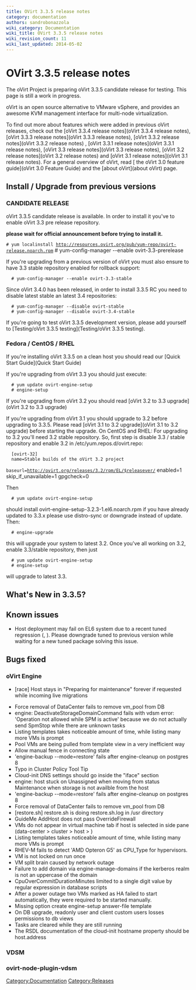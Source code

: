 ```yaml
---
title: OVirt 3.3.5 release notes
category: documentation
authors: sandrobonazzola
wiki_category: Documentation
wiki_title: OVirt 3.3.5 release notes
wiki_revision_count: 11
wiki_last_updated: 2014-05-02
---
```


# OVirt 3.3.5 release notes

The oVirt Project is preparing oVirt 3.3.5 candidate release for testing. This page is still a work in progress.

oVirt is an open source alternative to VMware vSphere, and provides an awesome KVM management interface for multi-node virtualization.

To find out more about features which were added in previous oVirt releases, check out the [oVirt 3.3.4 release notes](oVirt 3.3.4 release notes), [oVirt 3.3.3 release notes](oVirt 3.3.3 release notes), [oVirt 3.3.2 release notes](oVirt 3.3.2 release notes) , [oVirt 3.3.1 release notes](oVirt 3.3.1 release notes), [oVirt 3.3 release notes](oVirt 3.3 release notes), [oVirt 3.2 release notes](oVirt 3.2 release notes) and [oVirt 3.1 release notes](oVirt 3.1 release notes). For a general overview of oVirt, read [ the oVirt 3.0 feature guide](oVirt 3.0 Feature Guide) and the [about oVirt](about oVirt) page.

## Install / Upgrade from previous versions

### CANDIDATE RELEASE

oVirt 3.3.5 candidate release is available. In order to install it you've to enable oVirt 3.3 pre release repository.

**please wait for official announcement before trying to install it.**

`# yum localinstall `[`http://resources.ovirt.org/pub/yum-repo/ovirt-release.noarch.rpm`](http://resources.ovirt.org/pub/yum-repo/ovirt-release.noarch.rpm)
      # yum-config-manager --enable ovirt-3.3-prerelease

If you're upgrading from a previous version of oVirt you must also ensure to have 3.3 stable repository enabled for rollback support:

      # yum-config-manager --enable ovirt-3.3-stable

Since oVirt 3.4.0 has been released, in order to install 3.3.5 RC you need to disable latest stable an latest 3.4 repositories:

      # yum-config-manager --disable ovirt-stable
      # yum-config-manager --disable ovirt-3.4-stable

If you're going to test oVirt 3.3.5 development version, please add yourself to [Testing/oVirt 3.3.5 testing](Testing/oVirt 3.3.5 testing).

### Fedora / CentOS / RHEL

If you're installing oVirt 3.3.5 on a clean host you should read our [Quick Start Guide](Quick Start Guide)

If you're upgrading from oVirt 3.3 you should just execute:

      # yum update ovirt-engine-setup
      # engine-setup

If you're upgrading from oVirt 3.2 you should read [oVirt 3.2 to 3.3 upgrade](oVirt 3.2 to 3.3 upgrade)

If you're upgrading from oVirt 3.1 you should upgrade to 3.2 before upgrading to 3.3.5. Please read [oVirt 3.1 to 3.2 upgrade](oVirt 3.1 to 3.2 upgrade) before starting the upgrade.
On CentOS and RHEL: For upgrading to 3.2 you'll need 3.2 stable repository.
So, first step is disable 3.3 / stable repository and enable 3.2 in /etc/yum.repos.d/ovirt.repo:

      [ovirt-32]
      name=Stable builds of the oVirt 3.2 project
`baseurl=`[`http://ovirt.org/releases/3.2/rpm/EL/$releasever/`](http://ovirt.org/releases/3.2/rpm/EL/$releasever/)
      enabled=1
      skip_if_unavailable=1
      gpgcheck=0

Then

      # yum update ovirt-engine-setup

should install ovirt-engine-setup-3.2.3-1.el6.noarch.rpm
if you have already updated to 3.3.x please use distro-sync or downgrade instead of update.
Then:

      # engine-upgrade

this will upgrade your system to latest 3.2.
Once you've all working on 3.2, enable 3.3/stable repository, then just

      # yum update ovirt-engine-setup
      # engine-setup

will upgrade to latest 3.3.

## What's New in 3.3.5?

## Known issues

*   Host deployment may fail on EL6 system due to a recent tuned regression (, ). Please downgrade tuned to previous version while waiting for a new tuned package solving this issue.

## Bugs fixed

### oVirt Engine

* [race] Host stays in "Preparing for maintenance" forever if requested while incoming live migrations
 - Force removal of DataCenter fails to remove vm_pool from DB
 - engine: DeactivateStorageDomainCommand fails with vdsm error: 'Operation not allowed while SPM is active' because we do not actually send SpmStop while there are unknown tasks
 - Listing templates takes noticeable amount of time, while listing many more VMs is prompt
 - Pool VMs are being pulled from template view in a very inefficient way
 - Allow manual fence in connecting state
 - 'engine-backup --mode=restore' fails after engine-cleanup on postgres 8
 - Typo in Cluster Policy Tool Tip
 - Cloud-init DNS settings should go inside the "iface" section
 - engine: host stuck on Unassigned when moving from status Maintenance when storage is not availble from the host
 - 'engine-backup --mode=restore' fails after engine-cleanup on postgres 8
 - Force removal of DataCenter fails to remove vm_pool from DB
 - [restore.sh] restore.sh is doing restore.sh.log in /usr directory
 - GuideMe AddHost does not pass OverrideFirewall
 - VMs do not appear in virtual machine tab if host is selected in side pane (data-center > cluster > host > )
 - Listing templates takes noticeable amount of time, while listing many more VMs is prompt
 - RHEV-M fails to detect 'AMD Opteron G5' as CPU_Type for hypervisors.
 - VM is not locked on run once
 - VM split brain caused by network outage
 - Failure to add domain via engine-manage-domains if the kerberos realm is not an uppercase of the domain
 - CpuOverCommitDurationMinutes limited to a single digit value by regular expression in database scripts
 - After a power outage two VMs marked as HA failed to start automatically, they were required to be started manually.
 - Missing option create engine-setup answer-file template
 - On DB upgrade, readonly user and client custom users losses permissions to db views
 - Tasks are cleared while they are still running
 - The RSDL documentation of the cloud-init hostname property should be host.address

### VDSM

### ovirt-node-plugin-vdsm

<Category:Documentation> <Category:Releases>
